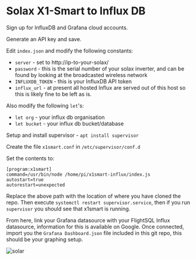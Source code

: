 # Solax X1-Smart to Influx DB

Sign up for InfluxDB and Grafana cloud accounts.

Generate an API key and save.

Edit `index.json` and modify the following constants:

- `server` - set to http://ip-to-your-solax/
- `password` - this is the serial number of your solax inverter, and can be found by looking at the broadcasted wireless network
- `INFLUXDB_TOKEN` - this is your InfluxDB API token
- `influx_url` - at present all hosted Influx are served out of this host so this is likely fine to be left as is.

Also modify the following `let`'s:
- `let org` - your influx db organisation
- `let bucket` - your influx db bucket/database

Setup and install supervisor - `apt install supervisor`

Create the file `x1smart.conf` in `/etc/supervisor/conf.d`

Set the contents to:

```
[program:x1smart]
command=/usr/bin/node /home/pi/x1smart-influx/index.js
autostart=true
autorestart=unexpected
```
Replace the above path with the location of where you have cloned the repo.
Then execute `systemctl restart supervisor.service`, then if you run `supervisor` you should see that x1smart is running.

From here, link your Grafana datasource with your FlightSQL Influx datasource, information for this is available on Google.
Once connected, import you the `Grafana Dashboard.json` file included in this git repo, this should be your graphing setup.

![solar](https://github.com/JoshIPT/x1smart-influx/assets/44308535/d4d2b63d-0a47-4047-b0e9-90b9d7a912a0)

